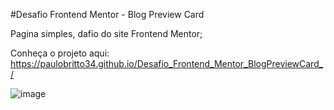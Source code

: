 #Desafio Frontend Mentor - Blog Preview Card

Pagina simples, dafio do site Frontend Mentor;

Conheça o projeto aqui: https://paulobritto34.github.io/Desafio_Frontend_Mentor_BlogPreviewCard_/

![image](https://github.com/Paulobritto34/Desafio_Frontend_Mentor_BlogPreviewCard_/assets/98286250/c1195d2a-5019-4a01-b889-c48c57457c40)

